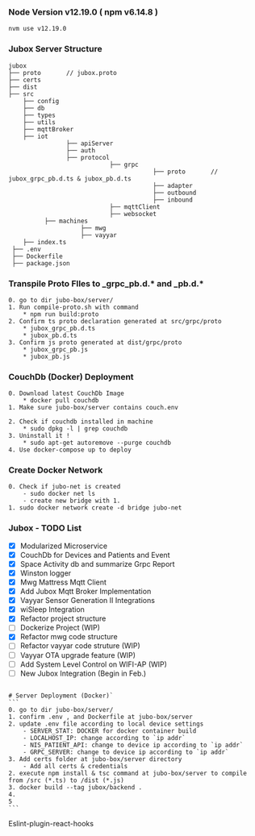 ### Node Version v12.19.0 ( npm v6.14.8 )

```
nvm use v12.19.0
```

### Jubox Server Structure

```
jubox
├── proto		// jubox.proto
├── certs
├── dist
├── src
    ├── config
    ├── db
    ├── types
    ├── utils
    ├── mqttBroker
    ├── iot
    			├── apiServer
    			├── auth
    			├── protocol
    						├── grpc
    									├── proto		// jubox_grpc_pb.d.ts & jubox_pb.d.ts
    									├── adapter
    									├── outbound
    									├── inbound
    						├── mqttClient
    						├── websocket
          ├── machines
          			├── mwg
          			├── vayyar
    ├── index.ts
 ├── .env
 ├── Dockerfile
 ├── package.json
```

### Transpile Proto FIles to _grpc_pb.d.* and _pb.d.*

```
0. go to dir jubo-box/server/
1. Run compile-proto.sh with command
    * npm run build:proto
2. Confirm ts proto declaration generated at src/grpc/proto
    * jubox_grpc_pb.d.ts
    * jubox_pb.d.ts
3. Confirm js proto generated at dist/grpc/proto
    * jubox_grpc_pb.js
    * jubox_pb.js
```

### CouchDb (Docker) Deployment

```
0. Download latest CouchDb Image
    * docker pull couchdb
1. Make sure jubo-box/server contains couch.env
    
2. Check if couchdb installed in machine
    * sudo dpkg -l | grep couchdb
3. Uninstall it !
    * sudo apt-get autoremove --purge couchdb
4. Use docker-compose up to deploy

```

### Create Docker Network

```
0. Check if jubo-net is created
    - sudo docker net ls
    - create new bridge with 1.
1. sudo docker network create -d bridge jubo-net

```

### Jubox - TODO List

- [x] Modularized Microservice
- [x] CouchDb for Devices and Patients and Event
- [x] Space Activity db and summarize Grpc Report
- [x] Winston logger
- [x] Mwg Mattress Mqtt Client
- [x] Add Jubox Mqtt Broker Implementation
- [x] Vayyar Sensor Generation II Integrations
- [x] wiSleep Integration 
- [x] Refactor project structure
- [ ] Dockerize Project (WIP)
- [x] Refactor mwg code structure 
- [ ] Refactor vayyar code struture (WIP)
- [ ] Vayyar OTA upgrade feature (WIP)
- [ ] Add System Level Control on WIFI-AP (WIP)
- [ ] New Jubox Integration (Begin in Feb.)

```

# Server Deployment (Docker)`
​```
0. go to dir jubo-box/server/
1. confirm .env , and Dockerfile at jubo-box/server
2. update .env file according to local device settings
    - SERVER_STAT: DOCKER for docker container build
    - LOCALHOST_IP: change according to `ip addr`
    - NIS_PATIENT_API: change to device ip according to `ip addr`
    - GRPC_SERVER: change to device ip according to `ip addr`
3. Add certs folder at jubo-box/server directory
    - Add all certs & credentials
2. execute npm install & tsc command at jubo-box/server to compile from /src (*.ts) to /dist (*.js)
3. docker build --tag jubox/backend .
4.
5
​```

```



Eslint-plugin-react-hooks